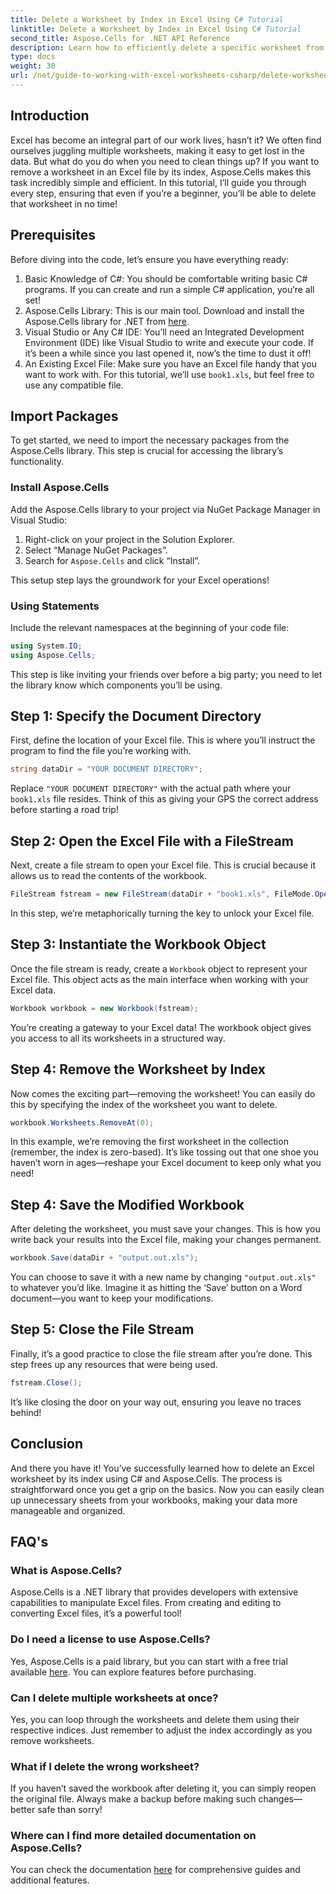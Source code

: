 ```yaml
---
title: Delete a Worksheet by Index in Excel Using C# Tutorial
linktitle: Delete a Worksheet by Index in Excel Using C# Tutorial
second_title: Aspose.Cells for .NET API Reference
description: Learn how to efficiently delete a specific worksheet from an Excel file by its index using C# and the Aspose.Cells library. Follow this easy step-by-step tutorial.
type: docs
weight: 30
url: /net/guide-to-working-with-excel-worksheets-csharp/delete-worksheet-by-index-excel-csharp-tutorial/
---
```

## Introduction

Excel has become an integral part of our work lives, hasn’t it? We often find ourselves juggling multiple worksheets, making it easy to get lost in the data. But what do you do when you need to clean things up? If you want to remove a worksheet in an Excel file by its index, Aspose.Cells makes this task incredibly simple and efficient. In this tutorial, I’ll guide you through every step, ensuring that even if you’re a beginner, you’ll be able to delete that worksheet in no time!

## Prerequisites

Before diving into the code, let’s ensure you have everything ready:

1. Basic Knowledge of C#: You should be comfortable writing basic C# programs. If you can create and run a simple C# application, you’re all set!
2. Aspose.Cells Library: This is our main tool. Download and install the Aspose.Cells library for .NET from [here](https://releases.aspose.com/cells/net/).
3. Visual Studio or Any C# IDE: You’ll need an Integrated Development Environment (IDE) like Visual Studio to write and execute your code. If it’s been a while since you last opened it, now’s the time to dust it off!
4. An Existing Excel File: Make sure you have an Excel file handy that you want to work with. For this tutorial, we’ll use `book1.xls`, but feel free to use any compatible file.

## Import Packages

To get started, we need to import the necessary packages from the Aspose.Cells library. This step is crucial for accessing the library’s functionality.

### Install Aspose.Cells

Add the Aspose.Cells library to your project via NuGet Package Manager in Visual Studio:

1. Right-click on your project in the Solution Explorer.
2. Select “Manage NuGet Packages”.
3. Search for `Aspose.Cells` and click “Install”.

This setup step lays the groundwork for your Excel operations!

### Using Statements

Include the relevant namespaces at the beginning of your code file:

```csharp
using System.IO;
using Aspose.Cells;
```

This step is like inviting your friends over before a big party; you need to let the library know which components you’ll be using.

## Step 1: Specify the Document Directory

First, define the location of your Excel file. This is where you’ll instruct the program to find the file you’re working with.

```csharp
string dataDir = "YOUR DOCUMENT DIRECTORY";
```

Replace `"YOUR DOCUMENT DIRECTORY"` with the actual path where your `book1.xls` file resides. Think of this as giving your GPS the correct address before starting a road trip!

## Step 2: Open the Excel File with a FileStream

Next, create a file stream to open your Excel file. This is crucial because it allows us to read the contents of the workbook.

```csharp
FileStream fstream = new FileStream(dataDir + "book1.xls", FileMode.Open);
```

In this step, we’re metaphorically turning the key to unlock your Excel file.

## Step 3: Instantiate the Workbook Object

Once the file stream is ready, create a `Workbook` object to represent your Excel file. This object acts as the main interface when working with your Excel data.

```csharp
Workbook workbook = new Workbook(fstream);
```

You’re creating a gateway to your Excel data! The workbook object gives you access to all its worksheets in a structured way.

## Step 4: Remove the Worksheet by Index

Now comes the exciting part—removing the worksheet! You can easily do this by specifying the index of the worksheet you want to delete. 

```csharp
workbook.Worksheets.RemoveAt(0);
```

In this example, we’re removing the first worksheet in the collection (remember, the index is zero-based). It’s like tossing out that one shoe you haven’t worn in ages—reshape your Excel document to keep only what you need!

## Step 4: Save the Modified Workbook

After deleting the worksheet, you must save your changes. This is how you write back your results into the Excel file, making your changes permanent.

```csharp
workbook.Save(dataDir + "output.out.xls");
```

You can choose to save it with a new name by changing `"output.out.xls"` to whatever you’d like. Imagine it as hitting the ‘Save’ button on a Word document—you want to keep your modifications.

## Step 5: Close the File Stream

Finally, it’s a good practice to close the file stream after you’re done. This step frees up any resources that were being used.

```csharp
fstream.Close();
```

It’s like closing the door on your way out, ensuring you leave no traces behind!

## Conclusion

And there you have it! You’ve successfully learned how to delete an Excel worksheet by its index using C# and Aspose.Cells. The process is straightforward once you get a grip on the basics. Now you can easily clean up unnecessary sheets from your workbooks, making your data more manageable and organized.

## FAQ's

### What is Aspose.Cells?
Aspose.Cells is a .NET library that provides developers with extensive capabilities to manipulate Excel files. From creating and editing to converting Excel files, it’s a powerful tool!

### Do I need a license to use Aspose.Cells?
Yes, Aspose.Cells is a paid library, but you can start with a free trial available [here](https://releases.aspose.com/). You can explore features before purchasing.

### Can I delete multiple worksheets at once?
Yes, you can loop through the worksheets and delete them using their respective indices. Just remember to adjust the index accordingly as you remove worksheets.

### What if I delete the wrong worksheet?
If you haven’t saved the workbook after deleting it, you can simply reopen the original file. Always make a backup before making such changes—better safe than sorry!

### Where can I find more detailed documentation on Aspose.Cells?
You can check the documentation [here](https://reference.aspose.com/cells/net/) for comprehensive guides and additional features.
